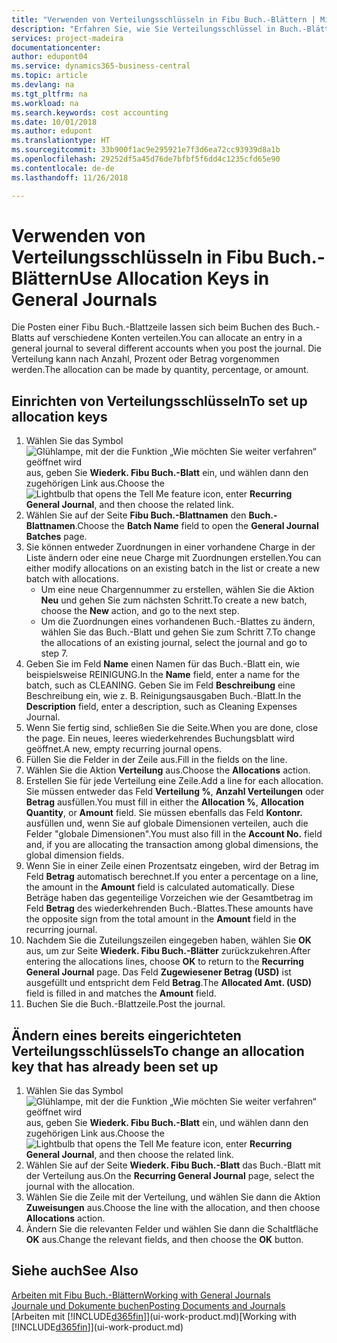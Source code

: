 ```yaml
---
title: "Verwenden von Verteilungsschlüsseln in Fibu Buch.-Blättern | Microsoft Docs"
description: "Erfahren Sie, wie Sie Verteilungsschlüssel in Buch.-Blättern verwenden können."
services: project-madeira
documentationcenter: 
author: edupont04
ms.service: dynamics365-business-central
ms.topic: article
ms.devlang: na
ms.tgt_pltfrm: na
ms.workload: na
ms.search.keywords: cost accounting
ms.date: 10/01/2018
ms.author: edupont
ms.translationtype: HT
ms.sourcegitcommit: 33b900f1ac9e295921e7f3d6ea72cc93939d8a1b
ms.openlocfilehash: 29252df5a45d76de7bfbf5f6dd4c1235cfd65e90
ms.contentlocale: de-de
ms.lasthandoff: 11/26/2018

---
```

# <a name="use-allocation-keys-in-general-journals"></a><span data-ttu-id="2853e-103">Verwenden von Verteilungsschlüsseln in Fibu Buch.-Blättern</span><span class="sxs-lookup"><span data-stu-id="2853e-103">Use Allocation Keys in General Journals</span></span>
<span data-ttu-id="2853e-104">Die Posten einer Fibu Buch.-Blattzeile lassen sich beim Buchen des Buch.-Blatts auf verschiedene Konten verteilen.</span><span class="sxs-lookup"><span data-stu-id="2853e-104">You can allocate an entry in a general journal to several different accounts when you post the journal.</span></span> <span data-ttu-id="2853e-105">Die Verteilung kann nach Anzahl, Prozent oder Betrag vorgenommen werden.</span><span class="sxs-lookup"><span data-stu-id="2853e-105">The allocation can be made by quantity, percentage, or amount.</span></span>

## <a name="to-set-up-allocation-keys"></a><span data-ttu-id="2853e-106">Einrichten von Verteilungsschlüsseln</span><span class="sxs-lookup"><span data-stu-id="2853e-106">To set up allocation keys</span></span>
1. <span data-ttu-id="2853e-107">Wählen Sie das Symbol ![Glühlampe, mit der die Funktion „Wie möchten Sie weiter verfahren“ geöffnet wird](media/ui-search/search_small.png "Wie möchten Sie weiter verfahren?") aus, geben Sie **Wiederk. Fibu Buch.-Blatt** ein, und wählen dann den zugehörigen Link aus.</span><span class="sxs-lookup"><span data-stu-id="2853e-107">Choose the ![Lightbulb that opens the Tell Me feature](media/ui-search/search_small.png "Tell me what you want to do") icon, enter **Recurring General Journal**, and then choose the related link.</span></span>
2. <span data-ttu-id="2853e-108">Wählen Sie auf der Seite **Fibu Buch.-Blattnamen** den **Buch.-Blattnamen**.</span><span class="sxs-lookup"><span data-stu-id="2853e-108">Choose the **Batch Name** field to open the **General Journal Batches** page.</span></span>
3. <span data-ttu-id="2853e-109">Sie können entweder Zuordnungen in einer vorhandene Charge in der Liste ändern oder eine neue Charge mit Zuordnungen erstellen.</span><span class="sxs-lookup"><span data-stu-id="2853e-109">You can either modify allocations on an existing batch in the list or create a new batch with allocations.</span></span>
   * <span data-ttu-id="2853e-110">Um eine neue Chargennummer zu erstellen, wählen Sie die Aktion **Neu** und gehen Sie zum nächsten Schritt.</span><span class="sxs-lookup"><span data-stu-id="2853e-110">To create a new batch, choose the **New** action, and go to the next step.</span></span>
   * <span data-ttu-id="2853e-111">Um die Zuordnungen eines vorhandenen Buch.-Blattes zu ändern, wählen Sie das Buch.-Blatt und gehen Sie zum Schritt 7.</span><span class="sxs-lookup"><span data-stu-id="2853e-111">To change the allocations of an existing journal, select the journal and go to step 7.</span></span>    
4. <span data-ttu-id="2853e-112">Geben Sie im Feld **Name** einen Namen für das Buch.-Blatt ein, wie beispielsweise REINIGUNG.</span><span class="sxs-lookup"><span data-stu-id="2853e-112">In the **Name** field, enter a name for the batch, such as CLEANING.</span></span> <span data-ttu-id="2853e-113">Geben Sie im Feld **Beschreibung** eine Beschreibung ein, wie z. B. Reinigungsausgaben Buch.-Blatt.</span><span class="sxs-lookup"><span data-stu-id="2853e-113">In the **Description** field, enter a description, such as Cleaning Expenses Journal.</span></span>
5. <span data-ttu-id="2853e-114">Wenn Sie fertig sind, schließen Sie die Seite.</span><span class="sxs-lookup"><span data-stu-id="2853e-114">When you are done, close the page.</span></span> <span data-ttu-id="2853e-115">Ein neues, leeres wiederkehrendes Buchungsblatt wird geöffnet.</span><span class="sxs-lookup"><span data-stu-id="2853e-115">A new, empty recurring journal opens.</span></span>
6. <span data-ttu-id="2853e-116">Füllen Sie die Felder in der Zeile aus.</span><span class="sxs-lookup"><span data-stu-id="2853e-116">Fill in the fields on the line.</span></span>
7. <span data-ttu-id="2853e-117">Wählen Sie die Aktion **Verteilung** aus.</span><span class="sxs-lookup"><span data-stu-id="2853e-117">Choose the **Allocations** action.</span></span>
8. <span data-ttu-id="2853e-118">Erstellen Sie für jede Verteilung eine Zeile.</span><span class="sxs-lookup"><span data-stu-id="2853e-118">Add a line for each allocation.</span></span> <span data-ttu-id="2853e-119">Sie müssen entweder das Feld **Verteilung %**, **Anzahl Verteilungen** oder **Betrag** ausfüllen.</span><span class="sxs-lookup"><span data-stu-id="2853e-119">You must fill in either the **Allocation %**, **Allocation Quantity**, or **Amount** field.</span></span> <span data-ttu-id="2853e-120">Sie müssen ebenfalls das Feld **Kontonr.** ausfüllen und, wenn Sie auf globale Dimensionen verteilen, auch die Felder "globale Dimensionen".</span><span class="sxs-lookup"><span data-stu-id="2853e-120">You must also fill in the **Account No.** field and, if you are allocating the transaction among global dimensions, the global dimension fields.</span></span>
9. <span data-ttu-id="2853e-121">Wenn Sie in einer Zeile einen Prozentsatz eingeben, wird der Betrag im Feld **Betrag** automatisch berechnet.</span><span class="sxs-lookup"><span data-stu-id="2853e-121">If you enter a percentage on a line, the amount in the **Amount** field is calculated automatically.</span></span> <span data-ttu-id="2853e-122">Diese Beträge haben das gegenteilige Vorzeichen wie der Gesamtbetrag im Feld **Betrag** des wiederkehrenden Buch.-Blattes.</span><span class="sxs-lookup"><span data-stu-id="2853e-122">These amounts have the opposite sign from the total amount in the **Amount** field in the recurring journal.</span></span>
10. <span data-ttu-id="2853e-123">Nachdem Sie die Zuteilungszeilen eingegeben haben, wählen Sie **OK** aus, um zur Seite **Wiederk. Fibu Buch.-Blätter** zurückzukehren.</span><span class="sxs-lookup"><span data-stu-id="2853e-123">After entering the allocations lines, choose **OK** to return to the **Recurring General Journal** page.</span></span> <span data-ttu-id="2853e-124">Das Feld **Zugewiesener Betrag (USD)** ist ausgefüllt und entspricht dem Feld **Betrag**.</span><span class="sxs-lookup"><span data-stu-id="2853e-124">The **Allocated Amt. (USD)** field is filled in and matches the **Amount** field.</span></span>
11. <span data-ttu-id="2853e-125">Buchen Sie die Buch.-Blattzeile.</span><span class="sxs-lookup"><span data-stu-id="2853e-125">Post the journal.</span></span>

## <a name="to-change-an-allocation-key-that-has-already-been-set-up"></a><span data-ttu-id="2853e-126">Ändern eines bereits eingerichteten Verteilungsschlüssels</span><span class="sxs-lookup"><span data-stu-id="2853e-126">To change an allocation key that has already been set up</span></span>
1. <span data-ttu-id="2853e-127">Wählen Sie das Symbol ![Glühlampe, mit der die Funktion „Wie möchten Sie weiter verfahren“ geöffnet wird](media/ui-search/search_small.png "Wie möchten Sie weiter verfahren?") aus, geben Sie **Wiederk. Fibu Buch.-Blatt** ein, und wählen dann den zugehörigen Link aus.</span><span class="sxs-lookup"><span data-stu-id="2853e-127">Choose the ![Lightbulb that opens the Tell Me feature](media/ui-search/search_small.png "Tell me what you want to do") icon, enter **Recurring General Journal**, and then choose the related link.</span></span>
2. <span data-ttu-id="2853e-128">Wählen Sie auf der Seite **Wiederk. Fibu Buch.-Blatt** das Buch.-Blatt mit der Verteilung aus.</span><span class="sxs-lookup"><span data-stu-id="2853e-128">On the **Recurring General Journal** page, select the journal with the allocation.</span></span>
3. <span data-ttu-id="2853e-129">Wählen Sie die Zeile mit der Verteilung, und wählen Sie dann die Aktion **Zuweisungen** aus.</span><span class="sxs-lookup"><span data-stu-id="2853e-129">Choose the line with the allocation, and then choose **Allocations** action.</span></span>
4. <span data-ttu-id="2853e-130">Ändern Sie die relevanten Felder und wählen Sie dann die Schaltfläche **OK** aus.</span><span class="sxs-lookup"><span data-stu-id="2853e-130">Change the relevant fields, and then choose the **OK** button.</span></span>

## <a name="see-also"></a><span data-ttu-id="2853e-131">Siehe auch</span><span class="sxs-lookup"><span data-stu-id="2853e-131">See Also</span></span>
[<span data-ttu-id="2853e-132">Arbeiten mit Fibu Buch.-Blättern</span><span class="sxs-lookup"><span data-stu-id="2853e-132">Working with General Journals</span></span>](ui-work-general-journals.md)  
[<span data-ttu-id="2853e-133">Journale und Dokumente buchen</span><span class="sxs-lookup"><span data-stu-id="2853e-133">Posting Documents and Journals</span></span>](ui-post-documents-journals.md)  
<span data-ttu-id="2853e-134">[Arbeiten mit [!INCLUDE[d365fin](includes/d365fin_md.md)]](ui-work-product.md)</span><span class="sxs-lookup"><span data-stu-id="2853e-134">[Working with [!INCLUDE[d365fin](includes/d365fin_md.md)]](ui-work-product.md)</span></span>

